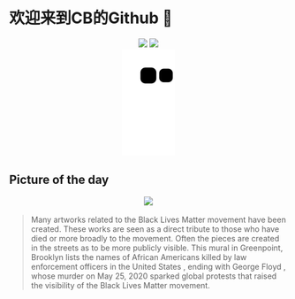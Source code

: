 
# 欢迎来到CB的Github 👋

<div align="center">
  <img height="137px" src="https://github-readme-stats.vercel.app/api?username=SuperCB&show_icons=true&theme=radical" />
  <img height="137px" src="https://github-readme-stats.vercel.app/api/top-langs/?username=SuperCB&hide_title=true&hide_border=true&layout=compact&langs_count=6&text_color=000&icon_color=fff" />
</div>


<div align="center">
    <img src="./contribution-snake/github-contribution-grid-snake.svg" />
</div>



## Picture of the day
<div align="center">
  <img width=400px src="https://upload.wikimedia.org/wikipedia/commons/thumb/c/c3/BLM_mural_in_Greenpoint_%2835406p%29.jpg/960px-BLM_mural_in_Greenpoint_%2835406p%29.jpg" />
</div>

>Many  artworks related to the Black Lives Matter movement  have been created. These works are seen as a direct tribute to those who have died or more broadly to the movement. Often the pieces are  created in the streets  as to be more publicly visible. This mural in  Greenpoint, Brooklyn  lists the names of  African Americans killed by law enforcement officers in the United States , ending with  George Floyd , whose  murder on May 25, 2020  sparked  global protests  that raised the visibility of the  Black Lives Matter  movement.


